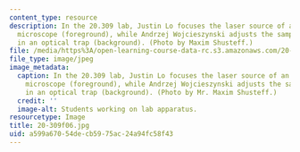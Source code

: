 ```yaml
---
content_type: resource
description: In the 20.309 lab, Justin Lo focuses the laser source of an atomic force
  microscope (foreground), while Andrzej Wojcieszynski adjusts the sample mounted
  in an optical trap (background). (Photo by Maxim Shusteff.)
file: /media/https%3A/open-learning-course-data-rc.s3.amazonaws.com/20-309-biological-engineering-ii-instrumentation-and-measurement-fall-2006/a599a67054decb5975ac24a94fc58f43_20-309f06.jpg
file_type: image/jpeg
image_metadata:
  caption: In the 20.309 lab, Justin Lo focuses the laser source of an atomic force
    microscope (foreground), while Andrzej Wojcieszynski adjusts the sample mounted
    in an optical trap (background). (Photo by Mr. Maxim Shusteff.)
  credit: ''
  image-alt: Students working on lab apparatus.
resourcetype: Image
title: 20-309f06.jpg
uid: a599a670-54de-cb59-75ac-24a94fc58f43
---
```

